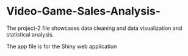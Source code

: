 # Video-Game-Sales-Analysis-
The project-2 file showcases data cleaning and data visualization and statistical analysis. 

The app file is for the Shiny web application
